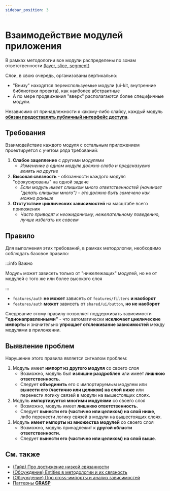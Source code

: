 ```yaml
---
sidebar_position: 3
---
```


# Взаимодействие модулей приложения

В рамках методологии все модули распределены по зонам ответственности [(layer, slice, segment)][refs-splitting]

Слои, в свою очередь, организованы вертикально:

- "Внизу" находятся переиспользуемые модули (ui-kit, внутренние библиотеки проекта), как наиболее абстрактные
- А по мере продвижения "вверх" располагаются более специфичные модули.

Независимо от принадлежности к какому-либо слайсу, каждый модуль [**обязан предоставлять публичный интерфейс доступа**][refs-public-api].

## Требования

Взаимодействие каждого модуля с остальным приложением проектируется с учетом ряда требований:

1. **Слабое зацепление** с другими модулями
    - *Изменение в одном модуле должно слабо и предсказуемо влиять на другие*
1. **Высокая связность** - обязанности каждого модуля "сфокусированы" на одной задаче
    - *Если модуль имеет слишком много ответственностей (начинает "делать слишком много") - это должно быть замечено как можно раньше*
1. **Отстутствие циклических зависимостей** на масштабе всего приложения
    - *Часто приводят к неожиданному, нежелательному поведению, лучше избегать их совсем*

## Правило

Для выполнения этих требований, в рамках методологии, необходимо соблюдать базовое правило:

:::info Важно

Модуль может зависеть только от "нижележащих" модулей, но не от модулей с того же или более высокого слоя

:::

- `features/auth` **не может** зависеть от `features/filters` **и наоборот**
- `features/auth` **может** зависеть от `shared/ui/button`, **но не наоборот**

Следование этому правилу позволяет поддерживать зависимости **"однонаправленными"** - что автоматически **исключает циклические импорты** и значительно **упрощает отслеживание зависимостей** между модулями в приложении.

## Выявление проблем

<!-- 
TODO После накопления опыта работы с методологией сделать этот блок более подробным
-->
Нарушение этого правила является сигналом проблем:

1. Модуль имеет **импорт из другого модуля** со своего слоя
    - Возможно, модуль был **излишне раздроблен** или имеет **лишнюю ответственность.**
    - Следует **объединить** его с импортируемым модулем или **вынести его (частично или целиком) на слой ниже** или перенести логику связей в модули на вышестоящих слоях.
1. Модуль **импортируется многими модулями** со своего слоя
    - Возможно, модуль имеет **лишнюю ответственность.**
    - Следует **вынести его (частично или целиком) на слой ниже**, либо перенести логику связей в модули на вышестоящих слоях.
1. Модуль **имеет импорты из множества модулей** со своего слоя
    - Возможно, модуль принадлежит к **другой области ответственности.**
    - Следует **вынести его (частично или целиком) на слой выше**.

## См. также

- [(Гайд) Про достижение низкой связанности][refs-low-coupling]
- [(Обсуждение) Entities в методологии и их связность](https://github.com/feature-sliced/documentation/discussions/49)
- [(Обсуждение) Про cross-импорты и анализ зависимостей](https://github.com/feature-sliced/documentation/discussions/65#discussioncomment-480822)
- [Паттерны **GRASP**](https://ru.wikipedia.org/wiki/GRASP)

[refs-public-api]: /docs/concepts/public-api
[refs-splitting]: /docs/concepts/app-splitting
[refs-low-coupling]: /docs/concepts/low-coupling
